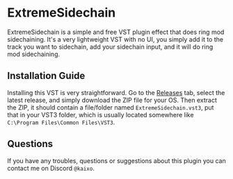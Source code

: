 # ExtremeSidechain
ExtremeSidechain is a simple and free VST plugin effect that does ring mod sidechaining. It's a very lightweight VST with no UI, you simply add it to the track you want to sidechain, add your sidechain input, and it will do ring mod sidechaining.


## Installation Guide
Installing this VST is very straightforward. Go to the [Releases](https://github.com/KaixoCode/ExtremeSidechain/releases) tab, select the latest release, and simply download the ZIP file for your OS. Then extract the ZIP, it should contain a file/folder named `ExtremeSidechain.vst3`, put that in your VST3 folder, which is usually located somewhere like `C:\Program Files\Common Files\VST3`.

## Questions
If you have any troubles, questions or suggestions about this plugin you can contact me on Discord `@kaixo`.
